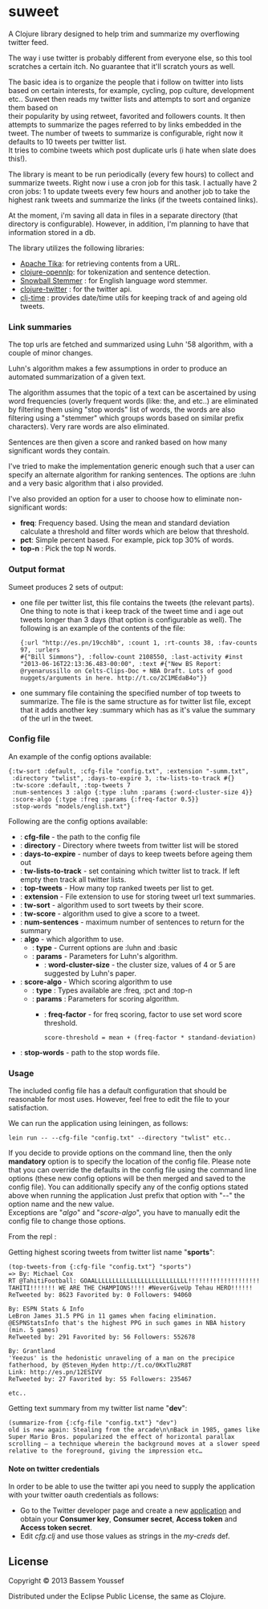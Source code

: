 # suweet

A Clojure library designed to help trim and summarize my overflowing twitter feed.

The way i use twitter is probably different from everyone else, so this tool scratches a certain itch. No guarantee that it'll scratch yours as well.

The basic idea is to organize the people that i follow on twitter into lists based on certain interests, for example, cycling, pop culture, development etc..
Suweet then reads my twitter lists and attempts to sort and organize them based on  
their popularity by using retweet, favorited and followers counts. It then attempts to summarize the pages referred to by links embedded in the tweet. The number of tweets to summarize is configurable, right now it defaults to 10 tweets per twitter list.  
It tries to combine tweets which post duplicate urls (i hate when slate does this!).

The library is meant to be run periodically (every few hours) to collect and summarize tweets.
Right now i use a cron job for this task. I actually have 2 cron jobs: 1 to update tweets every few hours and another job to take the highest rank tweets and summarize the links (if the tweets contained links).

At the moment, i'm saving all data in files in a separate directory (that directory is configurable). However, in addition, I'm planning to have that information stored in a db.

The library utilizes the following libraries:

- [Apache Tika](http://tika.apache.org/): for retrieving contents from a URL.
- [clojure-opennlp](https://github.com/dakrone/clojure-opennlp): for tokenization and sentence detection.
- [Snowball Stemmer](http://snowball.tartarus.org/) : for English language word stemmer.
- [clojure-twitter](https://github.com/mattrepl/clojure-twitter) : for the twitter api.
- [clj-time](https://github.com/KirinDave/clj-time) : provides date/time utils for keeping track of and ageing old tweets.


### Link summaries
The top urls are fetched and summarized using Luhn '58 algorithm, with a couple of minor changes. 

Luhn's algorithm makes a few assumptions in order to produce an automated summarization of a given text. 

The algorithm assumes that the topic of a text can be ascertained by using word frequencies (overly frequent words (like: the, and etc..) are eliminated by filtering them using "stop words" list of words, the words are also filtering using a "stemmer" which groups words based on similar prefix characters). Very rare words are also eliminated.

Sentences are then given a score and ranked based on how many significant words they contain.  

I've tried to make the implementation generic enough such that a user can specify an alternate algorithm for ranking sentences. The options are :luhn and a very basic algorithm that i also provided.

I've also provided an option for a user to choose how to eliminate non-significant words:

- **freq**: Frequency based. Using the mean and standard deviation calculate a threshold and filter words which are below that threshold. 
- **pct**: Simple percent based. For example, pick top 30% of words.
- **top-n** : Pick the top N words.

### Output format

Sumeet produces 2 sets of output:
 
- one file per twitter list, this file contains the tweets (the relevant parts). One thing to note is that i keep track of the tweet time and i age out tweets longer than 3 days (that option is configurable as well). The following is an example of the contents of the file:

      {:url "http://es.pn/19cch8b", :count 1, :rt-counts 38, :fav-counts 97, :urlers
      #{"Bill Simmons"}, :follow-count 2108550, :last-activity #inst "2013-06-16T22:13:36.483-00:00", :text #{"New BS Report: @ryenarussillo on Celts-Clips-Doc + NBA Draft. Lots of good nuggets/arguments in here. http://t.co/2C1MEdaB4o"}}

- one summary file containing the specified number of top tweets to summarize. The file is the same structure as for twitter list file, except that it adds another key :summary which has as it's value the summary of the url in the tweet.

### Config file
An example of the config options available:

    {:tw-sort :default, :cfg-file "config.txt", :extension "-summ.txt", 
     :directory "twlist", :days-to-expire 3, :tw-lists-to-track #{}
     :tw-score :default, :top-tweets 7 
     :num-sentences 3 :algo {:type :luhn :params {:word-cluster-size 4}} 
     :score-algo {:type :freq :params {:freq-factor 0.5}} 
     :stop-words "models/english.txt"}

Following are the config options available:

-  : **cfg-file** - the path to the config file
-  : **directory**  - Directory where tweets from twitter list will be stored
-  : **days-to-expire** - number of days to keep tweets before ageing them out
-  : **tw-lists-to-track** - set containing which twitter list to track. If left empty then track all twitter lists.
-  : **top-tweets** - How many top ranked tweets per list to get.
-  : **extension** - File extension to use for storing tweet url text summaries.
-  : **tw-sort** - algorithm used to sort tweets by their score.
-  : **tw-score** - algorithm used to give a score to a tweet.
-  : **num-sentences** - maximum number of sentences to return for the summary
-  : **algo** - which algorithm to use.
   - : **type** - Current options are :luhn and :basic
   - : **params** - Parameters for Luhn's algorithm.
       - : **word-cluster-size** - the cluster size, values of 4 or 5 are suggested by Luhn's paper.
- : **score-algo** - Which scoring algorithm to use
    - : **type** : Types available are :freq, :pct and :top-n
    - : **params** : Parameters for scoring algorithm.
        - : **freq-factor** - for freq scoring, factor to use set word score threshold.
        
          `score-threshold = mean + (freq-factor * standand-deviation)`
- : **stop-words** - path to the stop words file.



### Usage

The included config file has a default configuration that should be reasonable for most uses. However, feel free to edit the file to your satisfaction.

We can run the application using leiningen, as follows:

`lein run -- --cfg-file "config.txt" --directory "twlist" etc..`

If you decide to provide options on the command line, then the only **mandatory** option is to specify the location of the config file.
Please note that you can override the defaults in the config file using the command line options (these new config options will be then merged and saved to the config file).
You can additionally specify any of the config options stated above when running the application Just prefix that option with "--" the option name and the new value.  
Exceptions are "*algo*" and "*score-algo*", you have to manually edit the config file to change those options. 

From the repl :

Getting highest scoring tweets from twitter list name "**sports**":

    (top-tweets-from {:cfg-file "config.txt"} "sports")
    => By: Michael Cox
    RT @TahitiFootball: GOAALLLLLLLLLLLLLLLLLLLLLLLLLL!!!!!!!!!!!!!!!!!!!! TAHITI!!!!!!! WE ARE THE CHAMPIONS!!!! #NeverGiveUp Tehau HERO!!!!!!
    ReTweeted by: 8623 Favorited by: 0 Followers: 94060
    
    By: ESPN Stats & Info
    LeBron James 31.5 PPG in 11 games when facing elimination. @ESPNStatsInfo that's the highest PPG in such games in NBA history (min. 5 games)
    ReTweeted by: 291 Favorited by: 56 Followers: 552678
    
    By: Grantland
    'Yeezus' is the hedonistic unraveling of a man on the precipice fatherhood, by @Steven_Hyden http://t.co/0KxTlu2R8T
    Link: http://es.pn/12ESIVV
    ReTweeted by: 27 Favorited by: 55 Followers: 235467
    
    etc..
    
Getting text summary from my twitter list name "**dev**":

    (summarize-from {:cfg-file "config.txt"} "dev")
    old is new again: Stealing from the arcade\n\nBack in 1985, games like Super Mario Bros. popularized the effect of horizontal parallax scrolling – a technique wherein the background moves at a slower speed relative to the foreground, giving the impression etc…
    
    

#### Note on twitter credentials
In order to be able to use the twitter api you need to supply the application with your twitter oauth credentials as follows:

- Go to the Twitter developer page and create a new [application](https://dev.twitter.com/apps/new) and obtain your **Consumer key**, **Consumer secret**, **Access token** and **Access token secret**.
- Edit *cfg.clj* and use those values as strings in the *my-creds* def.

## License

Copyright © 2013 Bassem Youssef

Distributed under the Eclipse Public License, the same as Clojure.
